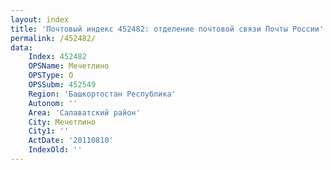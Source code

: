 ```yaml
---
layout: index
title: 'Почтовый индекс 452482: отделение почтовой связи Почты России'
permalink: /452482/
data:
    Index: 452482
    OPSName: Мечетлино
    OPSType: О
    OPSSubm: 452549
    Region: 'Башкортостан Республика'
    Autonom: ''
    Area: 'Салаватский район'
    City: Мечетлино
    City1: ''
    ActDate: '20110810'
    IndexOld: ''
---
```

